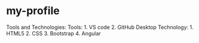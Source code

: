 # my-profile

Tools and Technologies:
Tools:
    1. VS code
    2. GitHub Desktop
Technology:
    1. HTML5
    2. CSS
    3. Bootstrap
    4. Angular